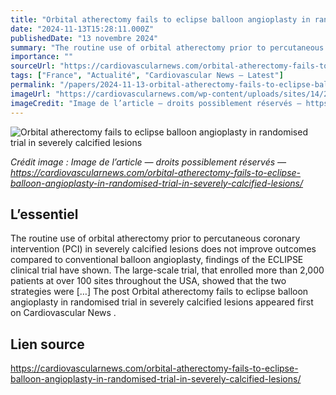 ```yaml
---
title: "Orbital atherectomy fails to eclipse balloon angioplasty in randomised trial in severely calcified lesions"
date: "2024-11-13T15:28:11.000Z"
publishedDate: "13 novembre 2024"
summary: "The routine use of orbital atherectomy prior to percutaneous coronary intervention (PCI) in severely calcified lesions does not improve outcomes compared to conventional balloon angioplasty, findings of the ECLIPSE clinical trial have shown. The large-scale trial, that enrolled more than 2,000 patients at over 100 sites throughout the USA, showed that the two strategies were [&#8230;] The post Orbital atherectomy fails to eclipse balloon angioplasty in randomised trial in severely calcified lesions appeared first on Cardiovascular News ."
importance: ""
sourceUrl: "https://cardiovascularnews.com/orbital-atherectomy-fails-to-eclipse-balloon-angioplasty-in-randomised-trial-in-severely-calcified-lesions/"
tags: ["France", "Actualité", "Cardiovascular News — Latest"]
permalink: "/papers/2024-11-13-orbital-atherectomy-fails-to-eclipse-balloon-angioplasty-in-randomised-trial-in-severely-calcified-lesions"
imageUrl: "https://cardiovascularnews.com/wp-content/uploads/sites/14/2024/11/AJ-Kirtane.jpg"
imageCredit: "Image de l’article — droits possiblement réservés — https://cardiovascularnews.com/orbital-atherectomy-fails-to-eclipse-balloon-angioplasty-in-randomised-trial-in-severely-calcified-lesions/"
---
```


![Orbital atherectomy fails to eclipse balloon angioplasty in randomised trial in severely calcified lesions](https://cardiovascularnews.com/wp-content/uploads/sites/14/2024/11/AJ-Kirtane.jpg)

*Crédit image : Image de l’article — droits possiblement réservés — https://cardiovascularnews.com/orbital-atherectomy-fails-to-eclipse-balloon-angioplasty-in-randomised-trial-in-severely-calcified-lesions/*

## L’essentiel

The routine use of orbital atherectomy prior to percutaneous coronary intervention (PCI) in severely calcified lesions does not improve outcomes compared to conventional balloon angioplasty, findings of the ECLIPSE clinical trial have shown. The large-scale trial, that enrolled more than 2,000 patients at over 100 sites throughout the USA, showed that the two strategies were [&#8230;] The post Orbital atherectomy fails to eclipse balloon angioplasty in randomised trial in severely calcified lesions appeared first on Cardiovascular News .

## Lien source

https://cardiovascularnews.com/orbital-atherectomy-fails-to-eclipse-balloon-angioplasty-in-randomised-trial-in-severely-calcified-lesions/
